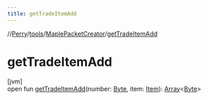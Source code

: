 ```yaml
---
title: getTradeItemAdd
---
```

//[Perry](../../../index.html)/[tools](../index.html)/[MaplePacketCreator](index.html)/[getTradeItemAdd](get-trade-item-add.html)



# getTradeItemAdd



[jvm]\
open fun [getTradeItemAdd](get-trade-item-add.html)(number: [Byte](https://kotlinlang.org/api/latest/jvm/stdlib/kotlin/-byte/index.html), item: [Item](../../client.inventory/-item/index.html)): [Array](https://kotlinlang.org/api/latest/jvm/stdlib/kotlin/-array/index.html)<[Byte](https://kotlinlang.org/api/latest/jvm/stdlib/kotlin/-byte/index.html)>




